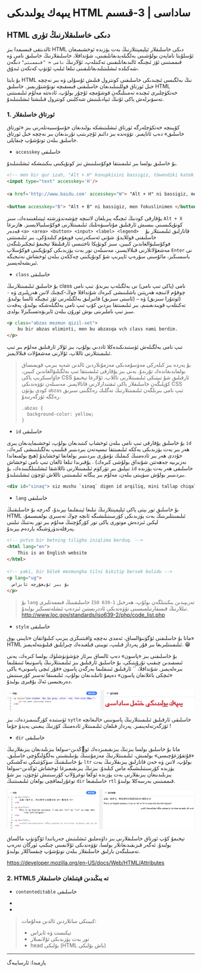# يىپەك يولىدىكى HTML ساداسى | 3-قىسىم

## HTML دىكى خاسلىقلارنىڭ تۈرى

ئالدىنقى قىسىمدا بىز HTML دىكى خاسلىقلار ئېلېمېنتلارنىڭ  بەت يۈزىدە ئوخشىمىغان ئۇسلۇبتا نامايەن بولۇشىنى بەلگىلەيدىغانلىقىنى، شۇنداقلا، خاسلىقلارنىڭ خاسلىق نامى ۋە قىممىتىنى ئۆز ئىچىگە ئالىدىغانلىقىنى تەكىتلەپ، ئۇلارنىڭ `نامى = "قىممىتى"`  دىگەن شەكىلدە ئىشلىتىلىدىغانلىقىنى تىلغا ئىلىپ ئۆتۈپ كەتكەن ئىدۇق،

 بۇ بابتا HTML نىڭ بەلگىسى ئىچىدىكى خاسلىقنى كونترول قىلىش ئۇسۇلى ۋە بىر نەچچە خىل ئورتاق قوللىنىلىدىغان خاسلىقنى قىسقىچە تونۇشتۇرىمىز. خاسلىق HTML خەتكۈچلىرى ئىچىدە تەمىنلىگەن قوشۇمچە ئۇچۇر بولۇپ، ئادەتتە مەلۇم ئىلىمىنتنى تەسۋىرلەش ياكى ئۇنىڭ ئىپادىلىنىش شەكلىنى كونترول قىلىشتا ئىشلىتىلىدۇ.



### 1. ئورتاق خاسلىقلار

كۆپىنچە خەتكۈچلەرگە ئورتاق ئىشلىتىشكە بولىدىغان خۇسۇسىيەتلەرنى بىز «ئورتاق خاسلىق» دەپ ئاتايمىز. تۆۋەندە بىز دائىم ئۇچرىتىپ تۇرىدىغان بىر نەچچە خىل ئورتاق خاسلىق بىلەن تونۇشۇپ چىقايلى.

* `accesskey` خاسلىقى

بۇ خاسلىق بولسا بىر ئىلىمىنتقا فوكۇسلىنىش تىز كونۇپكىنى بىكىتىشكە ئىشلىتىلىدۇ. 

```html
<!-- men bir qur izah, "Alt + H" konupkisini bassigiz, töwendiki katek fokuslinidu  -->
<input type="text" accesskey='H'/>

<a href='http://www.baidu.com' accesskey="W"> "Alt + H" ni bassigiz, men fokuxlinimen </a>

<button accesskey="B"> "Alt + B" ni bassigiz, men fokuslinimen </button>

```

يۇقارقى كودنىڭ ئىچىگە يىزىلغان لاتىنچە چۈشەندۈرشتە ئېيتىلغىنىدەك، سىز `Alt + X` كونۇپكىسىنى بىسىش ئارقىلىق مۇناسىۋەتلىك ئىلىمىنتلارنى فوكۇسلىيالايسىز. ھازىرغا قەدەر `<a> <area> <button> <input> <label> <legend>  `  قاتارلىق ئىلىمىنتلار بۇ خاسلىقنى قوللايدۇ. شۇنى ئەسكەرتىپ قويغۇم كىلىدۇكى، بىر ئىلىمىنتنى فوكۇسلىۋالغاندىن كىيىن، سىز كونۇپكا تاختىسى ئارقىلىقلا تېخىمۇ ئىچكىرىلىگەن مەشغۇلاتلارنى قىلالايسىز، مەسىلەن تور بەت يۈزىدىكى كونۇپكىنى فوكۇسلاپ `Enter` نى باسسىڭىز، مائۇسنى سۆرەپ ئاپىرىپ شۇ كونۇپكىنى چەككەن بىلەن ئوخشاش نەتىجىگە ئىرىشەلەيسىز.



* `class` خاسلىقى

بۇ خاسلىق ئىلىمىنتلارنىڭ class نامى (ياكى تىپ نامى) نى بەلگىلەپ بىرىدۇ. تىپ نامى چوقۇم لاتىنچە ھەرپتىن باشلىنىشى كىرەك شۇنداقلا چوڭ-كىچىك لاتىن ھەرپلىرى ۋە `-`  (ئوتتۇرا سىزىق) ۋە `—`  (ئاستى سىزىق) قاتىرلىق بەلگىلەرنى ئۆز ئىچىگە ئالسا بولىدۇ. تەكىتلەپ قويىدىغىنىم، بىر ئىلىمىنتقا بىردىن كۆپ تىپ نامى بەلگىلەشكە بولىدۇ، پەقەت سىز تىپ ناملىرىنى بوش ئورۇن بىلەن ئايرىۋەتسىڭىزلا بولدى.

```html
<p class="abzas mezmun qizil-xet"> 
	bu bir abzas eliminti, men bu abzasqa vch class nami berdim.
</p>
```

تىپ نامى بەلگىلەش ئۈستىدىكىدەكلا ئاددىي بولۇپ، بىز ئۇلار ئارقىلىق مەلۇم بىر تىپ ئىلىمىنتلارنى تاللاپ، ئۇلارنى مەشغۇلات قىلالايمىز.

> بۇ يەردە بىز كىلەركى مەۋسۇمدىكى مەزمۇنلاردىن ئالدىن شەپە بىرىپ قويمىساق بولمايدىغاندەك تۇرىدۇ. يەنى بىز يۇقارقى ئىلىمىنتقا تىپ بەلگىلىۋالغاندىن كىيىن، جاۋاسىكرىپ ياكى CSS ئارقىلىق شۇ تىپتىكى ئىلىمىنتلارنى تاللاپ، ئۇلارغا تېخىمۇ كۆپلىگەن خاسلىقلار ياكى ئىقتىدارلارنى قاتالايمىز. مەسىلەن تۆۋەندىكى CSS كودى پۈتۈن `abzas` تىپ نامى بىرىلگەن ئىلىمىنتلارنىڭ تەگلىك رەڭگىنى سىرىق رەڭگە ئۆزگەرتىدۇ. 
>
> ```
> .abzas {
> 	background-color: yellow;
> }
> ```
>
> 



* `id` خاسلىقى

بۇ خاسلىق يۇقارقى تىپ نامى بىلەن ئوخشاپ كىتىدىغان بولۇپ، ئوخشىمايدىغان يىرى `id` ھەر بىر بەت يۈزىدىكى يەككە ئىلىمىنتقا نىسپەتەن بىردىنبىر قىلىنىپ بەلگىلىنىشى كىرەك، خۇددى ھەر بىر ئادەمنىڭ كىملىك نۇمۇرى بىردىنبىر بولغانغا ئوخشايدۇ (ھىچ بولمىغاندا نەزىرىيە جەھەتتن شۇنداق بولۇشى كىرەك) . يۇقىرىدا تىلغا ئالغان تىپ نامى ئوخشاش تىپلىق بىر تۈركۈم ئىلىمىنتلارنى تاللاشقا ئىشلىتىلگىنىدەك، بۇ  `id` خاسلىقى ھەر بەت يۈزىدە بىردىنبىر بولۇش سۈپىتى بىلەن، مەلۇم بىر يىگانە ئىلىمىنتنى تاللاش ئۈچۈن ئىشلىتىلىدۇ. 

```html
<div id="sinaq"> siz mushu `sinaq` digen id arqiliq, mini tallap chiqalaysiz  </div>
```



* `lang` خاسلىقى

بۇ خاسلىق تور بېتى ياكى ئېلېمېنتلارنىڭ تىلىغا ئېنىقلىما بېرىدۇ، گەرچە بۇ خاسلىقنىڭ HTML ئىلىمىنتلىرىنىڭ بەت يۈزىدىكى كۆرسىتىلىشىگە ئانچە چوڭ تەسىرى بولمىسىمۇ، لېكىن ئىزدەش موتورى ياكى تور كۆرگۈچنىڭ مەلۇم بىر تور بەتنىڭ تىلىنى پەرقلەندۈرۈشىگە ياردەم بېرىدۇ. 

```html
<!-- pvtvn bir betning tiligha iniqlima berduq. -->
<html lang="en">
	This is an English website
</html>

<!-- yaki, bir bölek mezmungha tilni bikitip bersek bolidu -->
<p lang="ug">
  بۇ بىر ئۇيغۇرچە ئابزاس
</p>

```

> بۇ `lang` خاسلىقىنىڭ قىممەتلىرى `ISO 639-1` تەرىپىدىن بىكىتىلگەن بولۇپ، ھەرخىل تىللارنىڭ قىسقارتىلمىسىنى تۆۋەندىكى ئاددرىستىن ئىزدەپ ئىشلەتسىڭىز بولىدۇ.
> http://www.loc.gov/standards/iso639-2/php/code_list.php  



* `style` خاسلىقى

مانا بۇ خاسلىقنى ئۆگۈنىۋالساق، ئەمدى نەچچە ۋاقىتنىڭزى يىزىپ كىلىۋاتقان «تايىنى يوق» HTML ئىلىمىنتلىرىغا بىر قۇر پەرداز قىلىپ، تويىنى قىلغىدەك چىرايلىق قىلىۋىتەلەيمىز. 😁

بۇ خاسلىقنى بىز «پاسون» دەپ ئالساق بىرئاز چۈشۈنۈشلۈك بولسا كىرەك، يەنى ئىسمىدىن چىقىپ تۇرۇپتىكى، بۇ خاسلىق ئارقىلىق بىز ئىلىمىنتلارنىڭ پاسونىغا ئىنىقلىما بىرەلەيمىز. شۇنداقلا، `` ئارقىلىق ئىنىقلىما بەرگەن پاسون «قۇر ئىچى پاسونى» ياكى «ئىچكى باغلانغان پاسون» دەپمۇ ئاتىلىدىغان بولۇپ، ئىلىمىنقا تەسىر كۆرسىتىش دەرىجىسى ئەڭ يۇقىرى بولىدۇ. 

![style-tag](style-tag.png)

ئۈستىدە كۆرگىنىمىزدەك، بىز `sytle` خاسلىقى ئارقىلىق ئىلىمىنتلارنىڭ پاسونىنى خالىغانچە ئۆزگەرتەلەيىمىز. پەرداز قىلغان ئىلىمىنتلار ئادەمنىڭ كۆزنىڭ يىغىنى يەيدۇ جۇما !

 

* `dir` خاسلىقى

مانا بۇ خاسلىق بولسا بىزنىڭ يىزىقىمىزدەك ئوڭدىن-سولغا يىزىلىدىغان يىزىقلارنىڭ «قۇتقۇزغۇچىسى» بولمىش، ئىلىمىنتلارنىڭ مەزمۇنىنىڭ يۆنىلىشىنى بەلگۈلىگۈچى خاسلىق. بۇ خاسلىقنىڭ سۈكۈتتىكى تەڭشىكى `ltr` بولۇپ، لاتىن ۋە خەن قاتارلىق يىزىقلارنىڭ بەت يۈزىدە كۆرسىتىلىشىگە ماس كىلىدۇ. بىزنىڭ يىزىقىمىزغا ئوخشاش ئوڭدىن-سولغا يىزىلىدىنغان يىزىقلارنى بەت يۈزىدە ئوڭغا توغرۇلاپ كۆرسىتىش ئۈچۈن، بىز شۇ توغۇرلىماقچى بولغان ئىلىمىنتنىڭ `dir` خاسلىقىغا `rtl` قىممىتىنى بەرسەكلا بولىدۇ.

![dir-rtl](dir-rtl.png) 



تېخىمۇ كۆپ ئورتاق خاسلىقلارنى بىز داۋەملىق ئىشلىتىش جەريانىدا ئۆگۈنۈپ ماڭساق بولىدۇ. ئەگەر قىزىقىدىغانلار بولسا، تۆۋەندىكى ئۇلانمىنى چىكىپ ئورگان تەرەپ تەمىنلىگەن بارلىق خاسلىقلار بىلەن تونۇشۇپ چىقساڭلار بولىدۇ.

https://developer.mozilla.org/en-US/docs/Web/HTML/Attributes



### 2. HTML5 تە يىڭىدىن قېتىلغان خاسلىقلار



* `contenteditable` خاسلىقى



* 



* 







> كىيىنكى سانلاردىن ئالدىن مەلۇمات:
>
> * تېكىست ۋە ئابزاس
> * تور بەت يۈزىدىكى ئۇلانمىلار
> * head بۆلىكى (HTML باش بۆلىكى)

---

يازمىدا: ئارسايبەگ

